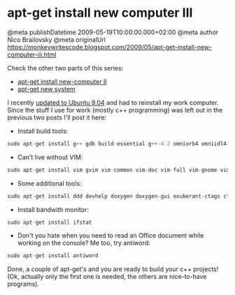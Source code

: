 # apt-get install new computer III

@meta publishDatetime 2009-05-19T10:00:00.000+02:00
@meta author Nico Brailovsky
@meta originalUrl https://monkeywritescode.blogspot.com/2009/05/apt-get-install-new-computer-iii.html

Check the other two parts of this series:
* [apt-get install new-computer II](/blog_md/2008/1228_aptgetinstallnewcomputerII.md)
* [apt-get new system](/blog_md/2008/1009_aptgetnewcomputer.md)

I recently [updated to Ubuntu 9.04](blog_md/2009/0427_UbuntuJ.J..md) and had to reinstall my work computer. Since the stuff I use for work (mostly c++ programming) was left out in the previous two posts I'll post it here:

* Install build tools:
```c++
sudo apt-get install g++ gdb build-essential g++-4.2 omniorb4 omniidl4-python omniidl4 libxerces-c2-dev
```
* Can't live without VIM:
```c++
sudo apt-get install vim gvim vim-common vim-doc vim-full vim-gnome vim-gtk
```
* Some additional tools:
```c++
sudo apt-get install ddd devhelp doxygen doxygen-gui exuberant-ctags ctags  subversion
```
* Install bandwith monitor:
```c++
sudo apt-get install ifstat
```
* Don't you hate when you need to read an Office document while working on the console? Me too, try antiword:
```c++
sudo apt-get install antiword
```

Done, a couple of apt-get's and you are ready to build your c++ projects! (Ok, actually only the first one is needed, the others are nice-to-have programs).

